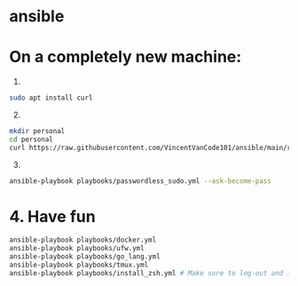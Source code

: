 # ansible

# On a completely new machine:

1.
```bash
sudo apt install curl
```

2.

```bash
mkdir personal
cd personal
curl https://raw.githubusercontent.com/VincentVanCode101/ansible/main/resources/setup | sh
```

3.
```bash
ansible-playbook playbooks/passwordless_sudo.yml --ask-become-pass
```
# 4. Have fun

```bash
ansible-playbook playbooks/docker.yml
ansible-playbook playbooks/ufw.yml
ansible-playbook playbooks/go_lang.yml
ansible-playbook playbooks/tmux.yml
ansible-playbook playbooks/install_zsh.yml # Make sure to log-out and in again for this to take affect
```